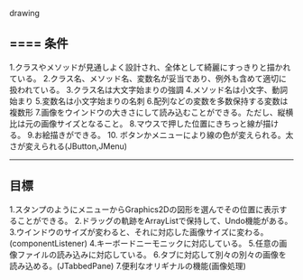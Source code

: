 drawing

====
条件
---
1.クラスやメソッドが見通しよく設計され、全体として綺麗にすっきりと描かれている。
2.クラス名、メソッド名、変数名が妥当であり、例外も含めて適切に扱われている。
	3.クラス名は大文字始まりの強調
	4.メソッド名は小文字、動詞始まり
	5.変数名は小文字始まりの名刺
	6.配列などの変数を多数保持する変数は複数形
7.画像をウインドウの大きさにして読み込むことができる。ただし、縦横比は元の画像サイズとなること。
8.マウスで押した位置にきちっと線が描ける。
9.お絵描きができる。
10. ボタンかメニューにより線の色が変えられる。太さが変えられる(JButton,JMenu)

---
目標
---
1.スタンプのようにメニューからGraphics2Dの図形を選んでその位置に表示することができる。
2.ドラッグの軌跡をArrayListで保持して、Undo機能がある。
3.ウインドウのサイズが変わると、それに対応した画像サイズに変わる。(componentListener)
4.キーボードニーモニックに対応している。
5.任意の画像ファイルの読み込みに対応している。
6.タブに対応して別々の別々の画像を読み込める。(JTabbedPane)
7.便利なオリギナルの機能(画像処理)